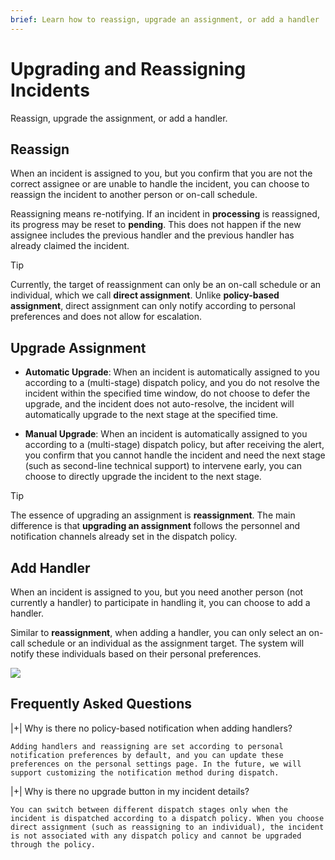 ```yaml
---
brief: Learn how to reassign, upgrade an assignment, or add a handler
---
```


# Upgrading and Reassigning Incidents

Reassign, upgrade the assignment, or add a handler.

## Reassign

When an incident is assigned to you, but you confirm that you are not the correct assignee or are unable to handle the incident, you can choose to reassign the incident to another person or on-call schedule.

Reassigning means re-notifying. If an incident in **processing** is reassigned, its progress may be reset to **pending**. This does not happen if the new assignee includes the previous handler and the previous handler has already claimed the incident.

> [!TIP]
> Currently, the target of reassignment can only be an on-call schedule or an individual, which we call **direct assignment**. Unlike **policy-based assignment**, direct assignment can only notify according to personal preferences and does not allow for escalation.

## Upgrade Assignment

- **Automatic Upgrade**: When an incident is automatically assigned to you according to a (multi-stage) dispatch policy, and you do not resolve the incident within the specified time window, do not choose to defer the upgrade, and the incident does not auto-resolve, the incident will automatically upgrade to the next stage at the specified time.

- **Manual Upgrade**: When an incident is automatically assigned to you according to a (multi-stage) dispatch policy, but after receiving the alert, you confirm that you cannot handle the incident and need the next stage (such as second-line technical support) to intervene early, you can choose to directly upgrade the incident to the next stage.

> [!TIP]
> The essence of upgrading an assignment is **reassignment**. The main difference is that **upgrading an assignment** follows the personnel and notification channels already set in the dispatch policy.

## Add Handler

When an incident is assigned to you, but you need another person (not currently a handler) to participate in handling it, you can choose to add a handler.

Similar to **reassignment**, when adding a handler, you can only select an on-call schedule or an individual as the assignment target. The system will notify these individuals based on their personal preferences.

![](https://fcdoc.github.io/img/zh/flashduty/alter/escalate_incidents/1.avif)

## Frequently Asked Questions

|+| Why is there no policy-based notification when adding handlers?

    Adding handlers and reassigning are set according to personal notification preferences by default, and you can update these preferences on the personal settings page. In the future, we will support customizing the notification method during dispatch.

|+| Why is there no upgrade button in my incident details?

    You can switch between different dispatch stages only when the incident is dispatched according to a dispatch policy. When you choose direct assignment (such as reassigning to an individual), the incident is not associated with any dispatch policy and cannot be upgraded through the policy.